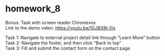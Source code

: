 # homework_8
Bonus: Task with screen reader Chromevox <br>
Link to the demo video: https://youtu.be/1GJBX8t-5js

Task 1: Navigate to external project detail link through “Learn More” button <br> 
Task 2: Navigate the footer, and then click “Back to top” <br>
Task 3: Fill and submit the contact form on the contact page 
